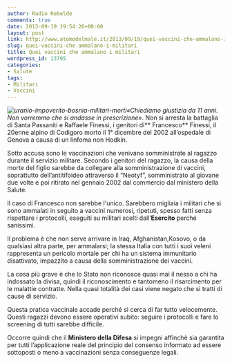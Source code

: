 ```yaml
---
author: Radio Rebelde
comments: true
date: 2013-09-19 19:54:26+00:00
layout: post
link: http://www.atomodelmale.it/2013/09/19/quei-vaccini-che-ammalano-i-militari/
slug: quei-vaccini-che-ammalano-i-militari
title: Quei vaccini che ammalano i militari
wordpress_id: 13795
categories:
- Salute
tags:
- Militari
- Vaccini
---
```


_![uranio-impoverito-bosnia-militari-morti](http://www.atomodelmale.it/wp-content/uploads/2013/09/uranio-impoverito-bosnia-militari-morti-300x151.jpg)«Chiediamo giustizia da 11 anni. Non vorremmo che si andasse in prescrizione»_. Non si arresta la battaglia di Santa Passaniti e Raffaele Finessi, i genitori di** Francesco** Finessi, il 20enne alpino di Codigoro morto il 1° dicembre del 2002 all’ospedale di Genova a causa di un linfoma non Hodkin.

Sotto accusa sono le vaccinazioni che venivano somministrate al ragazzo durante il servizio militare. Secondo i genitori del ragazzo, la causa della morte del figlio sarebbe da collegare alla somministrazione di vaccini, soprattutto dell’antitifoideo attraverso il “Neotyf”, somministrato al giovane due volte e poi ritirato nel gennaio 2002 dal commercio dal ministero della Salute.

Il caso di Francesco non sarebbe l'unico. Sarebbero migliaia i militari che si sono ammalati in seguito a vaccini numerosi, ripetuti, spesso fatti senza rispettare i protocolli, eseguiti su militari scelti dall’**Esercito** perché sanissimi.

Il problema è che non serve arrivare in Iraq, Afghanistan,Kosovo, o da qualsiasi altra parte, per ammalarsi; la stessa Italia con tutti i suoi veleni rappresenta un pericolo mortale per chi ha un sistema immunitario disattivato, impazzito a causa della somministrazione dei vaccini.

La cosa più grave è che lo Stato non riconosce quasi mai il nesso a chi ha indossato la divisa, quindi il riconoscimento e tantomeno il risarcimento per le malattie contratte. Nella quasi totalità dei casi viene negato che si tratti di cause di servizio.



Questa pratica vaccinale accade perché si cerca di far tutto velocemente. Questi ragazzi devono essere operativi subito: seguire i protocolli e fare lo screening di tutti sarebbe difficile.

Occorre quindi che il **Ministero della Difesa** si impegni affinchè sia garantita per tutti l’applicazione reale del principio del consenso informato ad essere sottoposti o meno a vaccinazioni senza conseguenze legali.
